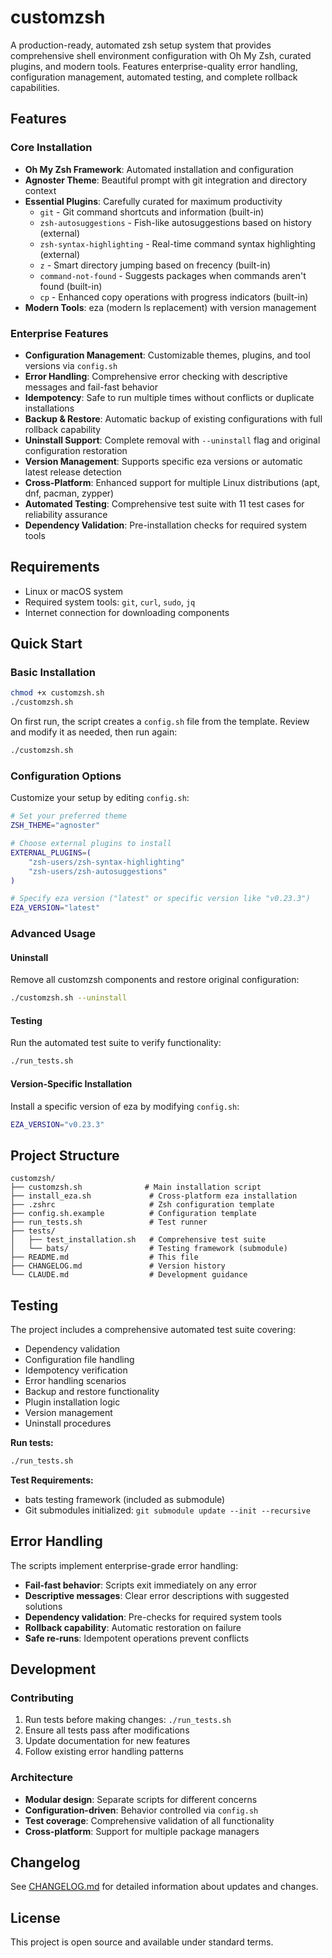 # customzsh

A production-ready, automated zsh setup system that provides comprehensive shell environment configuration with Oh My Zsh, curated plugins, and modern tools. Features enterprise-quality error handling, configuration management, automated testing, and complete rollback capabilities.

## Features

### Core Installation
- **Oh My Zsh Framework**: Automated installation and configuration
- **Agnoster Theme**: Beautiful prompt with git integration and directory context
- **Essential Plugins**: Carefully curated for maximum productivity
  - `git` - Git command shortcuts and information (built-in)
  - `zsh-autosuggestions` - Fish-like autosuggestions based on history (external)
  - `zsh-syntax-highlighting` - Real-time command syntax highlighting (external)
  - `z` - Smart directory jumping based on frecency (built-in)
  - `command-not-found` - Suggests packages when commands aren't found (built-in)
  - `cp` - Enhanced copy operations with progress indicators (built-in)
- **Modern Tools**: eza (modern ls replacement) with version management

### Enterprise Features
- **Configuration Management**: Customizable themes, plugins, and tool versions via `config.sh`
- **Error Handling**: Comprehensive error checking with descriptive messages and fail-fast behavior
- **Idempotency**: Safe to run multiple times without conflicts or duplicate installations
- **Backup & Restore**: Automatic backup of existing configurations with full rollback capability
- **Uninstall Support**: Complete removal with `--uninstall` flag and original configuration restoration
- **Version Management**: Supports specific eza versions or automatic latest release detection
- **Cross-Platform**: Enhanced support for multiple Linux distributions (apt, dnf, pacman, zypper)
- **Automated Testing**: Comprehensive test suite with 11 test cases for reliability assurance
- **Dependency Validation**: Pre-installation checks for required system tools

## Requirements

- Linux or macOS system
- Required system tools: `git`, `curl`, `sudo`, `jq`
- Internet connection for downloading components

## Quick Start

### Basic Installation
```bash
chmod +x customzsh.sh
./customzsh.sh
```

On first run, the script creates a `config.sh` file from the template. Review and modify it as needed, then run again:

```bash
./customzsh.sh
```

### Configuration Options

Customize your setup by editing `config.sh`:

```bash
# Set your preferred theme
ZSH_THEME="agnoster"

# Choose external plugins to install
EXTERNAL_PLUGINS=(
    "zsh-users/zsh-syntax-highlighting"
    "zsh-users/zsh-autosuggestions"
)

# Specify eza version ("latest" or specific version like "v0.23.3")
EZA_VERSION="latest"
```

### Advanced Usage

#### Uninstall
Remove all customzsh components and restore original configuration:
```bash
./customzsh.sh --uninstall
```

#### Testing
Run the automated test suite to verify functionality:
```bash
./run_tests.sh
```

#### Version-Specific Installation
Install a specific version of eza by modifying `config.sh`:
```bash
EZA_VERSION="v0.23.3"
```

## Project Structure

```
customzsh/
├── customzsh.sh              # Main installation script
├── install_eza.sh             # Cross-platform eza installation
├── .zshrc                     # Zsh configuration template
├── config.sh.example          # Configuration template
├── run_tests.sh               # Test runner
├── tests/
│   ├── test_installation.sh   # Comprehensive test suite
│   └── bats/                  # Testing framework (submodule)
├── README.md                  # This file
├── CHANGELOG.md               # Version history
└── CLAUDE.md                  # Development guidance
```

## Testing

The project includes a comprehensive automated test suite covering:

- Dependency validation
- Configuration file handling
- Idempotency verification
- Error handling scenarios
- Backup and restore functionality
- Plugin installation logic
- Version management
- Uninstall procedures

**Run tests:**
```bash
./run_tests.sh
```

**Test Requirements:**
- bats testing framework (included as submodule)
- Git submodules initialized: `git submodule update --init --recursive`

## Error Handling

The scripts implement enterprise-grade error handling:

- **Fail-fast behavior**: Scripts exit immediately on any error
- **Descriptive messages**: Clear error descriptions with suggested solutions
- **Dependency validation**: Pre-checks for required system tools
- **Rollback capability**: Automatic restoration on failure
- **Safe re-runs**: Idempotent operations prevent conflicts

## Development

### Contributing
1. Run tests before making changes: `./run_tests.sh`
2. Ensure all tests pass after modifications
3. Update documentation for new features
4. Follow existing error handling patterns

### Architecture
- **Modular design**: Separate scripts for different concerns
- **Configuration-driven**: Behavior controlled via `config.sh`
- **Test coverage**: Comprehensive validation of all functionality
- **Cross-platform**: Support for multiple package managers

## Changelog

See [CHANGELOG.md](CHANGELOG.md) for detailed information about updates and changes.

## License

This project is open source and available under standard terms.
